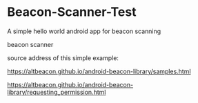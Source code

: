 # Beacon-Scanner-Test
A simple hello world android app for beacon scanning

beacon scanner

source address of this simple example:

https://altbeacon.github.io/android-beacon-library/samples.html

https://altbeacon.github.io/android-beacon-library/requesting_permission.html
